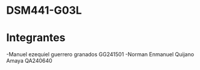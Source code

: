 # DSM441-G03L

# Integrantes

-Manuel ezequiel guerrero granados GG241501
-Norman Enmanuel Quijano Amaya QA240640
